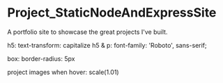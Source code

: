 # Project_StaticNodeAndExpressSite
A portfolio site to showcase the great projects I've built. 

h5: text-transform: capitalize
h5 & p: font-family: 'Roboto', sans-serif;

box: border-radius: 5px

project images when hover: scale(1.01)
